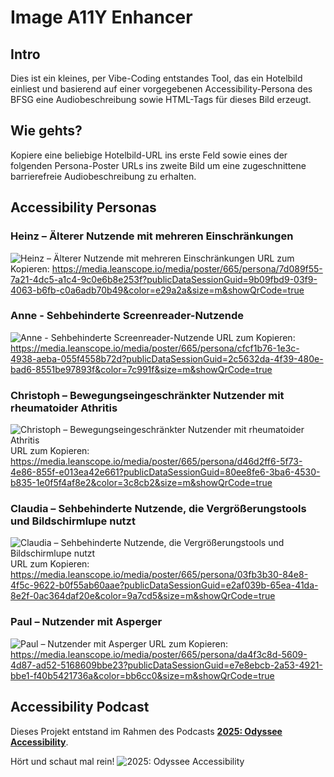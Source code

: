 # Image A11Y Enhancer
## Intro
Dies ist ein kleines, per Vibe-Coding entstandes Tool, das ein Hotelbild einliest und basierend auf einer vorgegebenen Accessibility-Persona des BFSG eine Audiobeschreibung sowie HTML-Tags für dieses Bild erzeugt.

## Wie gehts?
Kopiere eine beliebige Hotelbild-URL ins erste Feld sowie eines der folgenden Persona-Poster URLs ins zweite Bild um eine zugeschnittene barrierefreie Audiobeschreibung zu erhalten.

## Accessibility Personas
### Heinz – Älterer Nutzende mit mehreren Einschränkungen
![Heinz – Älterer Nutzende mit mehreren Einschränkungen](https://media.leanscope.io/media/poster/665/persona/7d089f55-7a21-4dc5-a1c4-9c0e6b8e253f?publicDataSessionGuid=9b09fbd9-03f9-4063-b6fb-c0a6adb70b49&color=e29a2a&size=m&showQrCode=true)
URL zum Kopieren: https://media.leanscope.io/media/poster/665/persona/7d089f55-7a21-4dc5-a1c4-9c0e6b8e253f?publicDataSessionGuid=9b09fbd9-03f9-4063-b6fb-c0a6adb70b49&color=e29a2a&size=m&showQrCode=true

### Anne - Sehbehinderte Screenreader-Nutzende
![Anne - Sehbehinderte Screenreader-Nutzende](https://media.leanscope.io/media/poster/665/persona/cfcf1b76-1e3c-4938-aeba-055f4558b72d?publicDataSessionGuid=2c5632da-4f39-480e-bad6-8551be97893f&color=7c991f&size=m&showQrCode=true)
URL zum Kopieren: https://media.leanscope.io/media/poster/665/persona/cfcf1b76-1e3c-4938-aeba-055f4558b72d?publicDataSessionGuid=2c5632da-4f39-480e-bad6-8551be97893f&color=7c991f&size=m&showQrCode=true

### Christoph – Bewegungseingeschränkter Nutzender mit rheumatoider Athritis
![Christoph – Bewegungseingeschränkter Nutzender mit rheumatoider Athritis](https://media.leanscope.io/media/poster/665/persona/d46d2ff6-5f73-4e86-855f-e013ea42e661?publicDataSessionGuid=80ee8fe6-3ba6-4530-b835-1e0f5f4af8e2&color=3c8cb2&size=m&showQrCode=true)
URL zum Kopieren: https://media.leanscope.io/media/poster/665/persona/d46d2ff6-5f73-4e86-855f-e013ea42e661?publicDataSessionGuid=80ee8fe6-3ba6-4530-b835-1e0f5f4af8e2&color=3c8cb2&size=m&showQrCode=true

### Claudia – Sehbehinderte Nutzende, die Vergrößerungstools und Bildschirmlupe nutzt
![Claudia – Sehbehinderte Nutzende, die Vergrößerungstools und Bildschirmlupe nutzt](https://media.leanscope.io/media/poster/665/persona/03fb3b30-84e8-4f5c-9622-b0f55ab60aae?publicDataSessionGuid=e2af039b-65ea-41da-8e2f-0ac364daf20e&color=9a7cd5&size=m&showQrCode=true)
URL zum Kopieren: https://media.leanscope.io/media/poster/665/persona/03fb3b30-84e8-4f5c-9622-b0f55ab60aae?publicDataSessionGuid=e2af039b-65ea-41da-8e2f-0ac364daf20e&color=9a7cd5&size=m&showQrCode=true

### Paul – Nutzender mit Asperger
![Paul – Nutzender mit Asperger](https://media.leanscope.io/media/poster/665/persona/da4f3c8d-5609-4d87-ad52-5168609bbe23?publicDataSessionGuid=e7e8ebcb-2a53-4921-bbe1-f40b5421736a&color=bb6cc0&size=m&showQrCode=true)
URL zum Kopieren: https://media.leanscope.io/media/poster/665/persona/da4f3c8d-5609-4d87-ad52-5168609bbe23?publicDataSessionGuid=e7e8ebcb-2a53-4921-bbe1-f40b5421736a&color=bb6cc0&size=m&showQrCode=true

## Accessibility Podcast
Dieses Projekt entstand im Rahmen des Podcasts [**2025: Odyssee Accessibility**](https://links.centigrade.de/podcasts/odyssee-accessibility).

Hört und schaut mal rein!
![2025: Odyssee Accessibility](https://cdn.prod.website-files.com/64cb5356ff6b26c9a541dc8b/67ff4ef3efdfc8e55052587f_image%2052.png)
